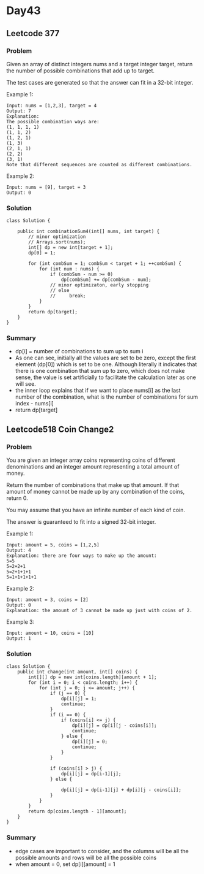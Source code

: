 # Day43
## Leetcode 377
### Problem
Given an array of distinct integers nums and a target integer target, return the number of possible combinations that add up to target.

The test cases are generated so that the answer can fit in a 32-bit integer.

 

Example 1:
```
Input: nums = [1,2,3], target = 4
Output: 7
Explanation:
The possible combination ways are:
(1, 1, 1, 1)
(1, 1, 2)
(1, 2, 1)
(1, 3)
(2, 1, 1)
(2, 2)
(3, 1)
Note that different sequences are counted as different combinations.
```
Example 2:
```
Input: nums = [9], target = 3
Output: 0
```

### Solution
```
class Solution {

    public int combinationSum4(int[] nums, int target) {
        // minor optimization
        // Arrays.sort(nums);
        int[] dp = new int[target + 1];
        dp[0] = 1;

        for (int combSum = 1; combSum < target + 1; ++combSum) {
            for (int num : nums) {
                if (combSum - num >= 0)
                    dp[combSum] += dp[combSum - num];
                // minor optimizaton, early stopping
                // else
                //     break;
            }
        }
        return dp[target];
    }
}
```

### Summary
- dp[i] = number of combinations to sum up to sum i
- As one can see, initially all the values are set to be zero, except the first element (dp[0]) which is set to be one.
Although literally it indicates that there is one combination that sum up to zero, which does not make sense, the value is set artificially to facilitate the calculation later as one will see.
- the inner loop explains that if we want to place nums[i] as the last number of the combination, what is the number of combinations for sum index - nums[i]
- return dp[target]

## Leetcode518 Coin Change2
### Problem
You are given an integer array coins representing coins of different denominations and an integer amount representing a total amount of money.

Return the number of combinations that make up that amount. If that amount of money cannot be made up by any combination of the coins, return 0.

You may assume that you have an infinite number of each kind of coin.

The answer is guaranteed to fit into a signed 32-bit integer.

 

Example 1:
```
Input: amount = 5, coins = [1,2,5]
Output: 4
Explanation: there are four ways to make up the amount:
5=5
5=2+2+1
5=2+1+1+1
5=1+1+1+1+1
```
Example 2:
```
Input: amount = 3, coins = [2]
Output: 0
Explanation: the amount of 3 cannot be made up just with coins of 2.
```
Example 3:
```
Input: amount = 10, coins = [10]
Output: 1
```

### Solution
```
class Solution {
    public int change(int amount, int[] coins) {
        int[][] dp = new int[coins.length][amount + 1];
        for (int i = 0; i < coins.length; i++) {
            for (int j = 0; j <= amount; j++) {
                if (j == 0) {
                    dp[i][j] = 1;
                    continue;
                }
                if (i == 0) {
                    if (coins[i] <= j) {
                        dp[i][j] = dp[i][j - coins[i]];
                        continue;
                    } else {
                        dp[i][j] = 0;
                        continue;
                    }  
                }
            
                if (coins[i] > j) {
                    dp[i][j] = dp[i-1][j];
                } else {
                
                    dp[i][j] = dp[i-1][j] + dp[i][j - coins[i]];
                }
            }
        }
        return dp[coins.length - 1][amount];
    }
}
```

### Summary
- edge cases are important to consider, and the columns will be all the possible amounts and rows will be all the possible coins
- when amount = 0, set dp[i][amount] = 1

